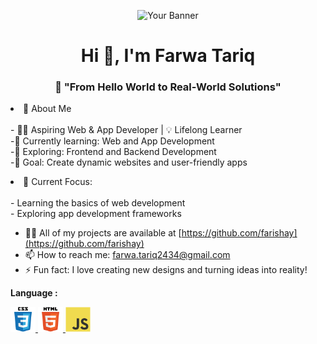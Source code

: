  <p align="center">
    <img src="https://i.pinimg.com/originals/e2/8d/61/e28d61b0ce1b686bbd9c19b98912101f.gif" alt="Your Banner" />
  </p>
<h1 align="center">Hi 👋, I'm Farwa Tariq</h1>
</p>
<h3 align="center">🌟 "From Hello World to Real-World Solutions"</h3>
<p><li>🌟 About Me </li>
<br>
- 👩‍💻 Aspiring Web & App Developer | 💡 Lifelong Learner  
<br>
-🔭 Currently learning: Web and App Development  
<br>
-🌱 Exploring: Frontend and Backend Development 
<br>
-🎯 Goal: Create dynamic websites and user-friendly apps 
</p>
<p><li>🌱 Current Focus:</li> <br> 
- Learning the basics of web development <br>  
- Exploring app development frameworks  
</p>
 

- 👨‍💻 All of my projects are available at [https://github.com/farishay](https://github.com/farishay)
- 📫 How to reach me: farwa.tariq2434@gmail.com
- ⚡ Fun fact: I love creating new designs and turning ideas into reality!



<b>Language :</b>
<p align="left"> <a href="https://www.w3schools.com/css/" target="_blank" rel="noreferrer"> <img src="https://raw.githubusercontent.com/devicons/devicon/master/icons/css3/css3-original-wordmark.svg" alt="css3" width="40" height="40"/> </a> <a href="https://www.w3.org/html/" target="_blank" rel="noreferrer"> <img src="https://raw.githubusercontent.com/devicons/devicon/master/icons/html5/html5-original-wordmark.svg" alt="html5" width="40" height="40"/> </a> <a href="https://developer.mozilla.org/en-US/docs/Web/JavaScript" target="_blank" rel="noreferrer"> <img src="https://raw.githubusercontent.com/devicons/devicon/master/icons/javascript/javascript-original.svg" alt="javascript" width="40" height="40"/> </a> </p>
